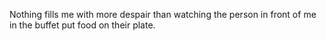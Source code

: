 Nothing fills me with more despair than watching the person in front of me in the buffet put food on their plate.

